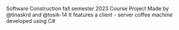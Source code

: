 Software Construction fall semester 2023 Course Project 
Made by @tinaskrd and @tosik-14
It features a client - server coffee machine developed using C#
